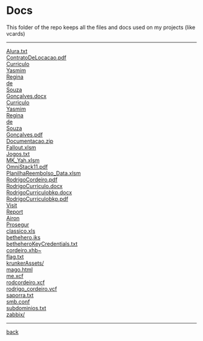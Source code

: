 # Docs
This folder of the repo keeps all the files and docs used on my projects (like vcards)

---------------------------
[Alura.txt](Alura.txt)<br>
[ContratoDeLocacao.pdf](ContratoDeLocacao.pdf)<br>
[Curriculo](Curriculo)<br>
[Yasmim](Yasmim)<br>
[Regina](Regina)<br>
[de](de)<br>
[Souza](Souza)<br>
[Gonçalves.docx](Gonçalves.docx)<br>
[Curriculo](Curriculo)<br>
[Yasmim](Yasmim)<br>
[Regina](Regina)<br>
[de](de)<br>
[Souza](Souza)<br>
[Gonçalves.pdf](Gonçalves.pdf)<br>
[Documentacao.zip](Documentacao.zip)<br>
[Fallout.xlsm](Fallout.xlsm)<br>
[Jogos.txt](Jogos.txt)<br>
[MK_Yah.xlsm](MK_Yah.xlsm)<br>
[OmniStack11.pdf](OmniStack11.pdf)<br>
[PlanilhaReembolso_Data.xlsm](PlanilhaReembolso_Data.xlsm)<br>
[RodrigoCordeiro.pdf](RodrigoCordeiro.pdf)<br>
[RodrigoCurriculo.docx](RodrigoCurriculo.docx)<br>
[RodrigoCurriculobkp.docx](RodrigoCurriculobkp.docx)<br>
[RodrigoCurriculobkp.pdf](RodrigoCurriculobkp.pdf)<br>
[Visit](Visit)<br>
[Report](Report)<br>
[Airon](Airon)<br>
[Prosegur](Prosegur)<br>
[classico.xls](classico.xls)<br>
[bethehero.jks](bethehero.jks)<br>
[betheheroKeyCredentials.txt](betheheroKeyCredentials.txt)<br>
[cordeiro.xhb~](cordeiro.xhb~)<br>
[flag.txt](flag.txt)<br>
[krunkerAssets/](krunkerAssets/)<br>
[mago.html](mago.html)<br>
[me.xcf](me.xcf)<br>
[rodcordeiro.xcf](rodcordeiro.xcf)<br>
[rodrigo_cordeiro.vcf](rodrigo_cordeiro.vcf)<br>
[saporra.txt](saporra.txt)<br>
[smb.conf](smb.conf)<br>
[subdominios.txt](subdominios.txt)<br>
[zabbix/](zabbix/)<br>

---------------------------

[back](../)
